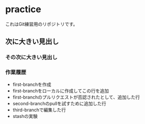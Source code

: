 # practice

これはGit練習用のリポジトリです。

## 次に大きい見出し

### その次に大きい見出し

### 作業履歴

- first-branchを作成
- first-branchをローカルに作成してこの行を追加
- first-branchのプルリクエストが否認されたとして、追加した行
- second-branchのpullを試すために追加した行
- third-branchで編集した行
- stashの実験

